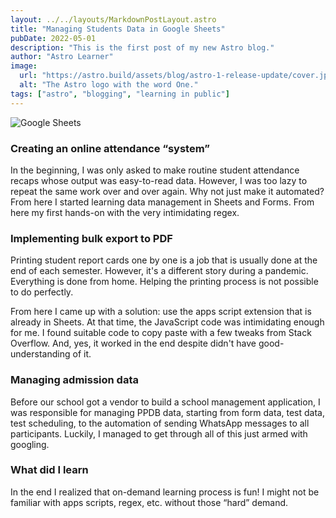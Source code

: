 ```yaml
---
layout: ../../layouts/MarkdownPostLayout.astro
title: "Managing Students Data in Google Sheets"
pubDate: 2022-05-01
description: "This is the first post of my new Astro blog."
author: "Astro Learner"
image:
  url: "https://astro.build/assets/blog/astro-1-release-update/cover.jpeg"
  alt: "The Astro logo with the word One."
tags: ["astro", "blogging", "learning in public"]
---
```


![Google Sheets](/images/spreadsheet.png "Google Spreadsheet")

### Creating an online attendance “system”

In the beginning, I was only asked to make routine student attendance recaps whose output was easy-to-read data.
However, I was too lazy to repeat the same work over and over again. Why not just make it automated? From here I started learning data management in Sheets and Forms. From here my first hands-on with the very intimidating regex.

### Implementing bulk export to PDF

Printing student report cards one by one is a job that is usually done at the end of each semester. However, it's a different story during a pandemic. Everything is done from home. Helping the printing process is not possible to do perfectly.

From here I came up with a solution: use the apps script extension that is already in Sheets. At that time, the JavaScript code was intimidating enough for me. I found suitable code to copy paste with a few tweaks from Stack Overflow. And, yes, it worked in the end despite didn't have good-understanding of it.

### Managing admission data

Before our school got a vendor to build a school management application, I was responsible for managing PPDB data, starting from form data, test data, test scheduling, to the automation of sending WhatsApp messages to all participants. Luckily, I managed to get through all of this just armed with googling.

### What did I learn

In the end I realized that on-demand learning process is fun! I might not be familiar with apps scripts, regex, etc. without those “hard” demand.
